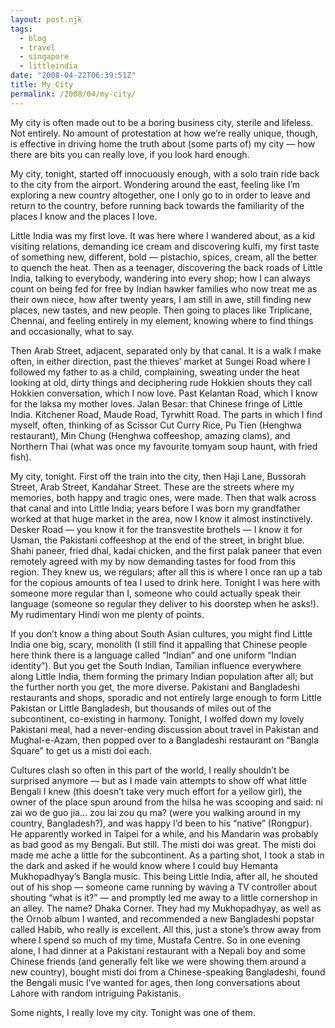 ```yaml
---
layout: post.njk
tags:
  -	blog
  - travel
  - singapore
  - littleindia
date: "2008-04-22T06:39:51Z"
title: My City
permalink: /2008/04/my-city/
---
```


My city is often made out to be a boring business city, sterile and lifeless. Not entirely. No amount of protestation at how we’re really unique, though, is effective in driving home the truth about (some parts of) my city — how there are bits you can really love, if you look hard enough.

My city, tonight, started off innocuously enough, with a solo train ride back to the city from the airport. Wondering around the east, feeling like I’m exploring a new country altogether, one I only go to in order to leave and return to the country, before running back towards the familiarity of the places I know and the places I love.

Little India was my first love. It was here where I wandered about, as a kid visiting relations, demanding ice cream and discovering kulfi, my first taste of something new, different, bold — pistachio, spices, cream, all the better to quench the heat. Then as a teenager, discovering the back roads of Little India, talking to everybody, wandering into every shop; how I can always count on being fed for free by Indian hawker families who now treat me as their own niece, how after twenty years, I am still in awe, still finding new places, new tastes, and new people. Then going to places like Triplicane, Chennai, and feeling entirely in my element, knowing where to find things and occasionally, what to say.

Then Arab Street, adjacent, separated only by that canal. It is a walk I make often, in either direction, past the thieves’ market at Sungei Road where I followed my father to as a child, complaining, sweating under the heat looking at old, dirty things and deciphering rude Hokkien shouts they call Hokkien conversation, which I now love. Past Kelantan Road, which I know for the laksa my mother loves. Jalan Besar: that Chinese fringe of Little India. Kitchener Road, Maude Road, Tyrwhitt Road. The parts in which I find myself, often, thinking of as Scissor Cut Curry Rice, Pu Tien (Henghwa restaurant), Min Chung (Henghwa coffeeshop, amazing clams), and Northern Thai (what was once my favourite tomyam soup haunt, with fried fish).

My city, tonight. First off the train into the city, then Haji Lane, Bussorah Street, Arab Street, Kandahar Street. These are the streets where my memories, both happy and tragic ones, were made. Then that walk across that canal and into Little India; years before I was born my grandfather worked at that huge market in the area, now I know it almost instinctively. Desker Road — you know it for the transvestite brothels — I know it for Usman, the Pakistani coffeeshop at the end of the street, in bright blue. Shahi paneer, fried dhal, kadai chicken, and the first palak paneer that even remotely agreed with my by now demanding tastes for food from this region. They knew us, we regulars; after all this is where I once ran up a tab for the copious amounts of tea I used to drink here. Tonight I was here with someone more regular than I, someone who could actually speak their language (someone so regular they deliver to his doorstep when he asks!). My rudimentary Hindi won me plenty of points.

If you don’t know a thing about South Asian cultures, you might find Little India one big, scary, monolith (I still find it appalling that Chinese people here think there is a language called “Indian” and one uniform “Indian identity”). But you get the South Indian, Tamilian influence everywhere along Little India, them forming the primary Indian population after all; but the further north you get, the more diverse. Pakistani and Bangladeshi restaurants and shops, sporadic and not entirely large enough to form Little Pakistan or Little Bangladesh, but thousands of miles out of the subcontinent, co-existing in harmony. Tonight, I wolfed down my lovely Pakistani meal, had a never-ending discussion about travel in Pakistan and Mughal-e-Azam, then popped over to a Bangladeshi restaurant on “Bangla Square” to get us a misti doi each.

Cultures clash so often in this part of the world, I really shouldn’t be surprised anymore — but as I made vain attempts to show off what little Bengali I knew (this doesn’t take very much effort for a yellow girl), the owner of the place spun around from the hilsa he was scooping and said: ni zai wo de guo jia… zou lai zou qu ma? (were you walking around in my country, Bangladesh?), and was happy I’d been to his “native” (Rongpur). He apparently worked in Taipei for a while, and his Mandarin was probably as bad good as my Bengali. But still. The misti doi was great. The misti doi made me ache a little for the subcontinent. As a parting shot, I took a stab in the dark and asked if he would know where I could buy Hemanta Mukhopadhyay’s Bangla music. This being Little India, after all, he shouted out of his shop — someone came running by waving a TV controller about shouting “what is it?” — and promptly led me away to a little cornershop in an alley. The name? Dhaka Corner. They had my Mukhopadhyay, as well as the Ornob album I wanted, and recommended a new Bangladeshi popstar called Habib, who really is excellent. All this, just a stone’s throw away from where I spend so much of my time, Mustafa Centre. So in one evening alone, I had dinner at a Pakistani restaurant with a Nepali boy and some Chinese friends (and generally felt like we were showing them around a new country), bought misti doi from a Chinese-speaking Bangladeshi, found the Bengali music I’ve wanted for ages, then long conversations about Lahore with random intriguing Pakistanis.

Some nights, I really love my city. Tonight was one of them.
